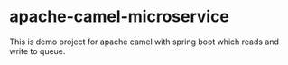# apache-camel-microservice

This is demo project for apache camel with spring boot which reads and  write to queue.
